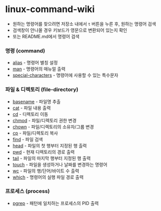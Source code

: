 # linux-command-wiki

* 원하는 명령어를 찾으려면 저장소 내에서 `t` 버튼을 누른 후, 원하는 명령어 검색
* 검색창이 안나올 경우 키보드가 영문으로 변환되어 있는지 확인
* 또는 README.md에서 명령어 검색



### 명령 (command)

* [alias](https://github.com/hongsii/linux-command-wiki/blob/master/command/alias.md) - 명령어 별칭 설정
* [man](https://github.com/hongsii/linux-command-wiki/blob/master/command/man.md) - 명령어의 매뉴얼 출력
* [special-characters](https://github.com/hongsii/linux-command-wiki/blob/master/command/special-characters.md) - 명령어에 사용할 수 있는 특수문자

### 파일 & 디렉토리 (file-directory)

* [basename](https://github.com/hongsii/linux-command-wiki/blob/master/file-directory/basename.md) - 파일명 추출
* [cat](https://github.com/hongsii/linux-command-wiki/blob/master/file-directory/cat.md) - 파일 내용 출력
* [cd](https://github.com/hongsii/linux-command-wiki/blob/master/file-directory/cd.md) - 디렉토리 이동
* [chmod](https://github.com/hongsii/linux-command-wiki/blob/master/file-directory/chmod.md) - 파일/디렉토리 권한 변경
* [chown](https://github.com/hongsii/linux-command-wiki/blob/master/file-directory/chown.md) - 파일/디렉토리의 소유자/그룹 변경
* [cp](https://github.com/hongsii/linux-command-wiki/blob/master/file-directory/cp.md) - 파일/디렉토리 복사
* [find](https://github.com/hongsii/linux-command-wiki/blob/master/file-directory/find.md) - 파일 검색
* [head](https://github.com/hongsii/linux-command-wiki/blob/master/file-directory/head.md) - 파일의 첫 행부터 지정된 행 출력
* [pwd](https://github.com/hongsii/linux-command-wiki/blob/master/file-directory/pwd.md) - 현재 디렉토리의 경로 출력
* [tail](https://github.com/hongsii/linux-command-wiki/blob/master/file-directory/tail.md) - 파일의 마지막 행부터 지정된 행 출력
* [touch](https://github.com/hongsii/linux-command-wiki/blob/master/file-directory/touch.md) - 파일을 생성하거나 날짜를 변경하는 명령어
* [wc](https://github.com/hongsii/linux-command-wiki/blob/master/file-directory/wc.md) - 파일의 행/단어/바이트 수 출력
* [which](https://github.com/hongsii/linux-command-wiki/blob/master/file-directory/which.md) - 명령어의 실행 파일 경로 출력

### 프로세스 (process)

* [pgrep](https://github.com/hongsii/linux-command-wiki/blob/master/process/pgrep.md) - 패턴에 일치하는 프로세스의 PID 출력

